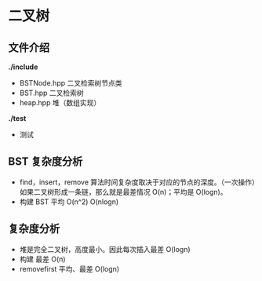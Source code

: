 # 二叉树

## 文件介绍

**./include**

- BSTNode.hpp 二叉检索树节点类
- BST.hpp 二叉检索树
- heap.hpp 堆（数组实现）

**./test**

- 测试

## BST 复杂度分析

- find，insert，remove 算法时间复杂度取决于对应的节点的深度。（一次操作）如果二叉树形成一条链，那么就是最差情况 O(n)；平均是 O(logn)。
- 构建 BST 平均 O(n^2) O(nlogn)

## 复杂度分析

- 堆是完全二叉树，高度最小。因此每次插入最差 O(logn)
- 构建 最差 O(n)
- removefirst 平均、最差 O(logn)
